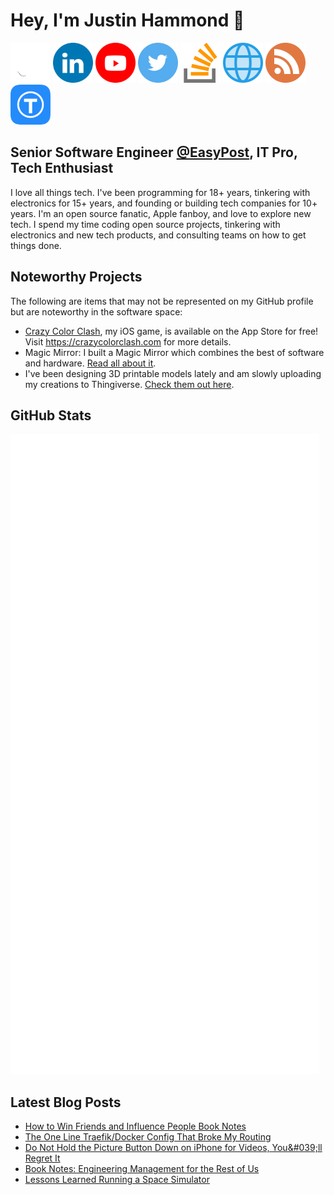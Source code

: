 # Hey, I'm Justin Hammond 👋

<a href="https://github.com/Justintime50"><img src="assets/github.png" width="64"></a>
<a href="https://www.linkedin.com/in/justin-hammond"><img src="assets/linkedin.png" width="64"></a>
<a href="https://youtube.com/c/JustinHammond"><img src="assets/youtube.png" width="64"></a>
<a href="https://www.twitter.com/Justintime_50"><img src="assets/twitter.png" width="64"></a>
<a href="https://stackoverflow.com/users/6064135/justin-hammond?tab=profile"><img src="assets/stack_overflow.png" width="64"></a>
<a href="https://justinpaulhammond.com"><img src="assets/web.png" width="64"></a>
<a href="https://blog.justinpaulhammond.com"><img src="assets/blog.png" width="64"></a>
<a href="https://www.thingiverse.com/justintime50"><img src="assets/thingiverse.png" width="64"></a>

## Senior Software Engineer [@EasyPost](https://github.com/easypost), IT Pro, Tech Enthusiast

I love all things tech. I've been programming for 18+ years, tinkering with electronics for 15+ years, and founding or building tech companies for 10+ years. I'm an open source fanatic, Apple fanboy, and love to explore new tech. I spend my time coding open source projects, tinkering with electronics and new tech products, and consulting teams on how to get things done.

## Noteworthy Projects

The following are items that may not be represented on my GitHub profile but are noteworthy in the software space:

- <a href="https://apps.apple.com/us/app/crazy-color-clash/id1641436535">Crazy Color Clash</a>, my iOS game, is available on the App Store for free! Visit <a href="<https://crazycolorclash.com>">https://crazycolorclash.com</a> for more details.
- Magic Mirror: I built a Magic Mirror which combines the best of software and hardware. <a href="https://blog.justinpaulhammond.com/justin-hammond/building-my-magic-mirror">Read all about it</a>.
- I've been designing 3D printable models lately and am slowly uploading my creations to Thingiverse. <a href="https://www.thingiverse.com/justintime50">Check them out here</a>.

## GitHub Stats

![Metrics](/github-metrics.svg)

## Latest Blog Posts

<!-- BLOG-POST-LIST:START -->
- [How to Win Friends and Influence People Book Notes](https://blog.justinpaulhammond.com/Justin-Hammond/how-to-win-friends-and-influence-people-book-notes)
- [The One Line Traefik/Docker Config That Broke My Routing](https://blog.justinpaulhammond.com/Justin-Hammond/the-one-line-traefik-docker-config-that-broke-my-routing)
- [Do Not Hold the Picture Button Down on iPhone for Videos, You&amp;#039;ll Regret It](https://blog.justinpaulhammond.com/Justin-Hammond/do-not-hold-the-picture-button-down-on-i-phone-for-videos-youll-regret-it)
- [Book Notes: Engineering Management for the Rest of Us](https://blog.justinpaulhammond.com/Justin-Hammond/book-notes-engineering-management-for-the-rest-of-us)
- [Lessons Learned Running a Space Simulator](https://blog.justinpaulhammond.com/Justin-Hammond/lessons-learned-running-a-space-simulator)
<!-- BLOG-POST-LIST:END -->
